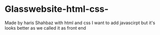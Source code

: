 # Glasswebsite-html-css-
Made by haris Shahbaz with html and css
I want to add javascirpt but it's looks better as we called it as front end
